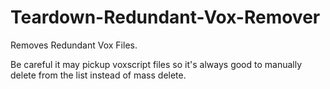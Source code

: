 # Teardown-Redundant-Vox-Remover
Removes Redundant Vox Files.

Be careful it may pickup voxscript files so it's always good to manually delete from the list instead of mass delete.
